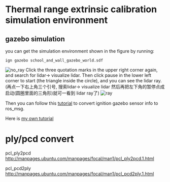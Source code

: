 # Thermal range extrinsic calibration simulation environment

## gazebo simulation

you can get the simulation environment shown in the figure by running:

```ign gazebo school_and_wall_gazebo_world.sdf ```

![no_ray](https://github.com/allenthreee/thermal_range_calib_simulation/blob/master/images/extrinsic.png)
Click the three quotation marks in the upper right corner again, and search for lidar-> visualize lidar.
Then click pause in the lower left corner to start (the triangle inside the circle), and you can see the lidar ray.(再点一下右上角三个引号, 搜索lidar-> visualize lidar
然后再把左下角的暂停点成启动(圆圈里面的三角形)就可一看到 lidar ray了)
![ray](https://github.com/allenthreee/thermal_range_calib_simulation/blob/master/images/gazebo_2023_agu.png)

Then you can follow this [tutorial](https://gazebosim.org/docs/citadel/ros_integration) to convert ignition gazebo sensor info to ros_msg.

Here is [my own tutorial](https://zhuanlan.zhihu.com/p/657387526)

# ply/pcd convert

pcl_ply2pcd http://manpages.ubuntu.com/manpages/focal/man1/pcl_ply2pcd.1.html

pcl_pcd2ply http://manpages.ubuntu.com/manpages/focal/man1/pcl_pcd2ply.1.html

